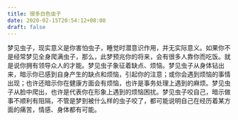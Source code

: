 ```yaml
---
title: 很多白色虫子
date: 2020-02-15T20:54:12+08:00
draft: false
---
```


梦见虫子，现实意义是你害怕虫子，睡觉时潜意识作用，并无实际意义。如果你不是经常梦见全身爬满虫子，那么，此梦预兆你的将来，会有很多人靠你而吃饭。就是说你拥有领导众人的才能。梦见虫子象征着缺点、烦恼。梦见虫子从身体钻出来，暗示你已感到自身产生的缺点和烦恼，引起你的注意；或你会遇到烦恼的事情出现；也许还暗示你在健康方面会有烦恼，也许是事务处理上遇到的麻烦。梦见虫子从脸中爬出，也许是代表你在形象上遇到的烦恼困扰。梦见虫子咬自己，暗示做事不顺利有阻隔，不管是梦到被什么样的虫子咬了，都可能说明自己在经历着某方面的痛苦，情感、身体都有可能。